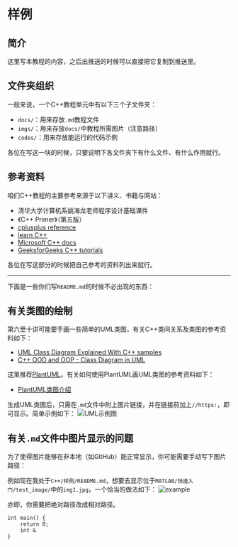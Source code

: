 # 样例

## 简介
这里写本教程的内容，之后出推送的时候可以直接把它复制到推送里。

## 文件夹组织
一般来说，一个C++教程单元中有以下三个子文件夹：
- <code>docs/</code>：用来存放<code>.md</code>教程文件
- <code>imgs/</code>：用来存放<code>docs/</code>中教程所需图片（注意路径）
- <code>codes/</code>：用来存放能运行的代码示例
  

各位在写这一块的时候，只要说明下各文件夹下有什么文件、有什么作用就行。

## 参考资料
咱们C++教程的主要参考来源于以下讲义、书籍与网站：
- 清华大学计算机系姚海龙老师程序设计基础课件
- 《C++ Primer》（第五版）
- [cplusplus reference](https://www.cplusplus.com/reference/)
- [learn C++](https://www.learncpp.com/)
- [Microsoft C++ docs](https://docs.microsoft.com/en-us/cpp/cpp/?view=msvc-170)
- [GeeksforGeeks C++ tutorials](https://www.geeksforgeeks.org/c-plus-plus/)

各位在写这部分的时候把自己参考的资料列出来就行。

---

下面是一些你们写<code>README.md</code>的时候不必出现的东西：

## 有关类图的绘制

第六至十讲可能要手画一些简单的UML类图，有关C++类间关系及类图的参考资料如下：
- [UML Class Diagram Explained With C++ samples](https://cppcodetips.wordpress.com/2013/12/23/uml-class-diagram-explained-with-c-samples/)
- [ C++ OOD and OOP - Class Diagram in UML](https://www.youtube.com/watch?v=thbxWbneJ6o)

这里推荐[PlantUML](http://www.plantuml.com/plantuml/uml/SyfFKj2rKt3CoKnELR1Io4ZDoSa70000)。有关如何使用PlantUML画UML类图的参考资料如下：
- [PlantUML类图介绍](https://plantuml.com/zh/class-diagram)

生成UML类图后，只需在<code>.md</code>文件中附上图片链接，并在链接前加上<code>//https:</code>，即可显示。简单示例如下：
![UML示例图](https://www.plantuml.com/plantuml/png/SyfFKj2rKt3CoKnELR1Io4ZDoSa70000)

## 有关<code>.md</code>文件中图片显示的问题

为了使得图片能够在非本地（如GitHub）能正常显示，你可能需要手动写下图片路径：

例如现在我处于<code>C++/样例/README.md</code>，想要去显示位于<code>MATLAB/快速入门/test_image/</code>中的<code>img1.jpg</code>，一个恰当的做法如下：
![example](../../MATLAB/快速入门/test_image/img1.jpg)

亦即，你需要把绝对路径改成相对路径。

```
int main() {
    return 0;
    int &
}
```